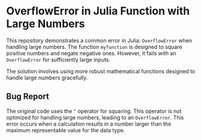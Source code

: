 # OverflowError in Julia Function with Large Numbers

This repository demonstrates a common error in Julia: `OverflowError` when handling large numbers.  The function `myfunction` is designed to square positive numbers and negate negative ones. However, it fails with an `OverflowError` for sufficiently large inputs.

The solution involves using more robust mathematical functions designed to handle large numbers gracefully. 

## Bug Report

The original code uses the `^` operator for squaring. This operator is not optimized for handling large numbers, leading to an `OverflowError`. This error occurs when a calculation results in a number larger than the maximum representable value for the data type.